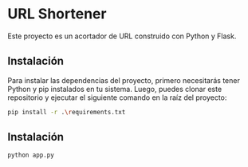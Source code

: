 # URL Shortener

Este proyecto es un acortador de URL construido con Python y Flask.

## Instalación

Para instalar las dependencias del proyecto, primero necesitarás tener Python y pip instalados en tu sistema. Luego, puedes clonar este repositorio y ejecutar el siguiente comando en la raíz del proyecto:

```sh
pip install -r .\requirements.txt
```
## Instalación
```sh
python app.py